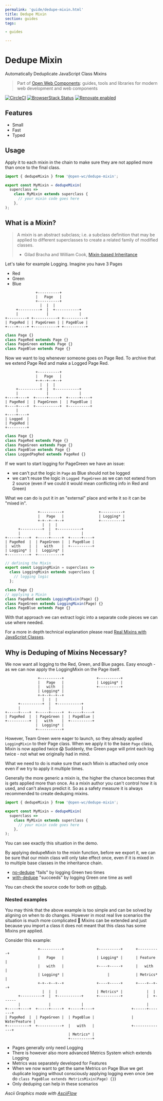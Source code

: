 ```yaml
---
permalink: 'guide/dedupe-mixin.html'
title: Dedupe Mixin
section: guides
tags:

- guides

---
```


# Dedupe Mixin

Automatically Deduplicate JavaScript Class Mixins

> Part of [Open Web Components](https://github.com/open-wc/open-wc/): guides, tools and libraries for modern web
> development and web components

[![CircleCI](https://circleci.com/gh/open-wc/open-wc.svg?style=shield)](https://circleci.com/gh/open-wc/open-wc)
[![BrowserStack Status](https://www.browserstack.com/automate/badge.svg?badge_key=M2UrSFVRang2OWNuZXlWSlhVc3FUVlJtTDkxMnp6eGFDb2pNakl4bGxnbz0tLUE5RjhCU0NUT1ZWa0NuQ3MySFFWWnc9PQ==--86f7fac07cdbd01dd2b26ae84dc6c8ca49e45b50)](https://www.browserstack.com/automate/public-build/M2UrSFVRang2OWNuZXlWSlhVc3FUVlJtTDkxMnp6eGFDb2pNakl4bGxnbz0tLUE5RjhCU0NUT1ZWa0NuQ3MySFFWWnc9PQ==--86f7fac07cdbd01dd2b26ae84dc6c8ca49e45b50)
[![Renovate enabled](https://img.shields.io/badge/renovate-enabled-brightgreen.svg)](https://renovatebot.com/)

## Features

- Small
- Fast
- Typed

## Usage

Apply it to each mixin in the chain to make sure they are not applied more than once to the final class.

```js
import { dedupeMixin } from '@open-wc/dedupe-mixin';

export const MyMixin = dedupeMixin(
  superclass =>
    class MyMixin extends superclass {
      // your mixin code goes here
    },
);
```

## What is a Mixin?

> A mixin is an abstract subclass; i.e. a subclass definition that may be applied to different superclasses to create a
> related family of modified classes.
>
> - Gilad Bracha and William Cook, [Mixin-based Inheritance](http://www.bracha.org/oopsla90.pdf)

Let's take for example Logging. Imagine you have 3 Pages

- Red
- Green
- Blue

```
              +----------+
              |   Page   |
              +----------+
                |  |  |
     +----------+  |  +-----------+
     |             |              |
+---------+ +-----------+ +----------+
| PageRed | | PageGreen | | PageBlue |
+----+----+ +-----------+ +----------+

```

```js
class Page {}
class PageRed extends Page {}
class PageGreen extends Page {}
class PageBlue extends Page {}
```

Now we want to log whenever someone goes on Page Red.
To archive that we extend Page Red and make a Logged Page Red.

```
              +----------+
              |   Page   |
              +-+--+--+--+
                |  |  |
     +----------+  |  +-----------+
     |             |              |
+----+----+  +-----+-----+  +-----+----+
| PageRed |  | PageGreen |  | PageBlue |
+----+----+  +-----------+  +----------+
     |
+----+----+
| Logged  |
| PageRed |
+---------+
```

```js
class Page {}
class PageRed extends Page {}
class PageGreen extends Page {}
class PageBlue extends Page {}
class LoggedPagRed extends PageRed {}
```

If we want to start logging for PageGreen we have an issue:

- we can't put the logic in `Page` as Blue should not be logged
- we can't reuse the logic in `Logged PageGreen` as we can not extend from 2 source (even if we could it would mean
  conflicting info in Red and Green)

What we can do is put it in an "external" place and write it so it can be "mixed in".

```
               +----------+                +----------+
               |   Page   |                | Logging* |
               +-+--+--+--+                +----------+
                 |  |  |
      +----------+  |  +-----------+
      |             |              |
+-----+----+  +-----+-----+  +-----+----+
| PageRed  |  | PageGreen |  | PageBlue |
|  with    |  |   with    |  +----------+
| Logging* |  |  Logging* |
+----------+  +-----------+
```

```js
// defining the Mixin
export const LoggingMixin = superclass =>
  class LoggingMixin extends superclass {
    // logging logic
  };

class Page {}
// applying a Mixin
class PageRed extends LoggingMixin(Page) {}
class PageGreen extends LoggingMixin(Page) {}
class PageBlue extends Page {}
```

With that approach we can extract logic into a separate code pieces we can use where needed.

For a more in depth technical explanation please
read [Real Mixins with JavaScript Classes](https://justinfagnani.com/2015/12/21/real-mixins-with-javascript-classes/).

## Why is Deduping of Mixins Necessary?

We now want all logging to the Red, Green, and Blue pages.
Easy enough - as we can now apply the LoggingMixin on the Page itself.

```
               +----------+               +----------+
               |   Page   |               | Logging* |
               |   with   |               +----------+
               | Logging* |
               +-+--+--+--+
                 |  |  |
      +----------+  |  +-----------+
      |             |              |
+-----+----+  +-----+-----+  +-----+----+
| PageRed  |  | PageGreen |  | PageBlue |
+----------+  |   with    |  +----------+
              |  Logging* |
              +-----------+
```

However, Team Green were eager to launch, so they already applied `LoggingMixin` to their Page class. When we apply it
to the base `Page` class, Mixin is now applied twice 😱
Suddenly, the Green page will print each log twice - not what we originally had in mind.

What we need to do is make sure that each Mixin is attached only once even if we try to apply it multiple times.

Generally the more generic a mixin is, the higher the chance becomes that is gets applied more than once. As a mixin
author you can't control how it is used, and can't always predict it. So as a safety measure it is always recommended to
create deduping mixins.

```js
import { dedupeMixin } from '@open-wc/dedupe-mixin';

export const MyMixin = dedupeMixin(
  superclass =>
    class MyMixin extends superclass {
      // your mixin code goes here
    },
);
```

You can see exactly this situation in the demo.

By applying dedupeMixin to the mixin function, before we export it, we can be sure that our mixin class will only take
effect once, even if it is mixed in to multiple base classes in the inheritance chain.

- [no-dedupe](/dedupe-mixin/demo/no-dedupe/) "fails" by logging Green two times
- [with-dedupe](/dedupe-mixin/demo/with-dedupe/) "succeeds" by logging Green one time as well

You can check the source code for both
on [github](https://github.com/open-wc/open-wc/tree/master/packages/dedupe-mixin/demo-typed).

### Nested examples

You may think that the above example is too simple and can be solved by aligning on when to do changes.
However in most real live scenarios the situation is much more complicated 🙈
Mixins can be extended and just because you import a class it does not meant that this class has some Mixins pre
applied.

Consider this example:

```
               +----------+               +----------+      +----------+
               |   Page   |               | Logging* |      | Feature  |
               |   with   |               +----+-----+      |   with   |
               | Logging* |                    |            | Metrics* |
               +-+--+--+--+               +----+-----+      +----+--+--+
                 |  |  |                  | Metrics* |           |  |
      +----------+  |  +-----------+      +----------+           |  +------
      |             |              |                             |
+-----+----+  +-----+-----+  +-----+----+                 +------+-------+
| PageRed  |  | PageGreen |  | PageBlue |                 | WaterFeature |
+----------+  +-----------+  |   with   |                 +--------------+
                             | Metrics* |
                             +----------+
```

- Pages generally only need Logging
- There is however also more advanced Metrics System which extends Logging
- Metrics was separately developed for Features
- When we now want to get the same Metrics on Page Blue we get duplicate logging without consciously applying logging
  even once (we do `class PageBlue extends MetricsMixin(Page) {}`)
- Only deduping can help in these scenarios

_Ascii Graphics made with [AsciiFlow](http://asciiflow.com/)_
